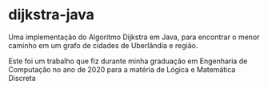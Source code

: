 # dijkstra-java
Uma implementação do Algoritmo Dijkstra em Java, para encontrar o menor caminho em um grafo de cidades de Uberlândia e região.

Este foi um trabalho que fiz durante minha graduação em Engenharia de Computação no ano de 2020 para a matéria de Lógica e Matemática Discreta
